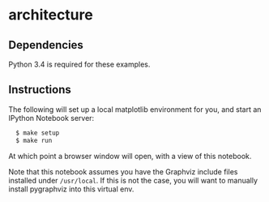 # architecture

## Dependencies

Python 3.4 is required for these examples.


## Instructions

The following will set up a local matplotlib environment for you, and start an
IPython Notebook server:

```bash
  $ make setup
  $ make run
```

At which point a browser window will open, with a view of this notebook.

Note that this notebook assumes you have the Graphviz include files installed
under ``/usr/local``. If this is not the case, you will want to manually
install pygraphviz into this virtual env.
